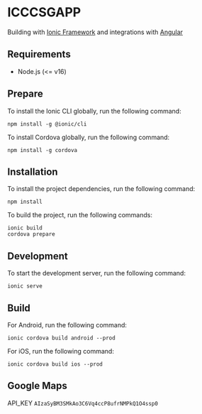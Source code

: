 # ICCCSGAPP

Building with [Ionic Framework](https://ionicframework.com/) and integrations with [Angular](https://ionicframework.com/docs/angular/overview)

## Requirements
- Node.js (<= v16)

## Prepare
To install the Ionic CLI globally, run the following command:
```
npm install -g @ionic/cli
```

To install Cordova globally, run the following command:
```
npm install -g cordova
```

## Installation
To install the project dependencies, run the following command:
```
npm install
```

To build the project, run the following commands:
```
ionic build
cordova prepare
```

## Development
To start the development server, run the following command:
```
ionic serve
```

## Build

For Android, run the following command:
```
ionic cordova build android --prod
```

For iOS, run the following command:
```
ionic cordova build ios --prod
```

## Google Maps

API_KEY
`AIzaSyBM3SMkAo3C6Vq4ccP8ufrNMPkQ1O4ssp0`

